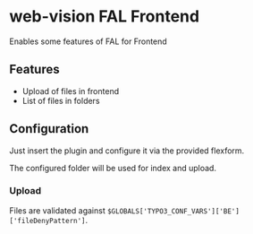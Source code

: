 # web-vision FAL Frontend

Enables some features of FAL for Frontend

## Features

- Upload of files in frontend
- List of files in folders

## Configuration

Just insert the plugin and configure it via the provided flexform.

The configured folder will be used for index and upload.

### Upload

Files are validated against ``$GLOBALS['TYPO3_CONF_VARS']['BE']['fileDenyPattern']``.

